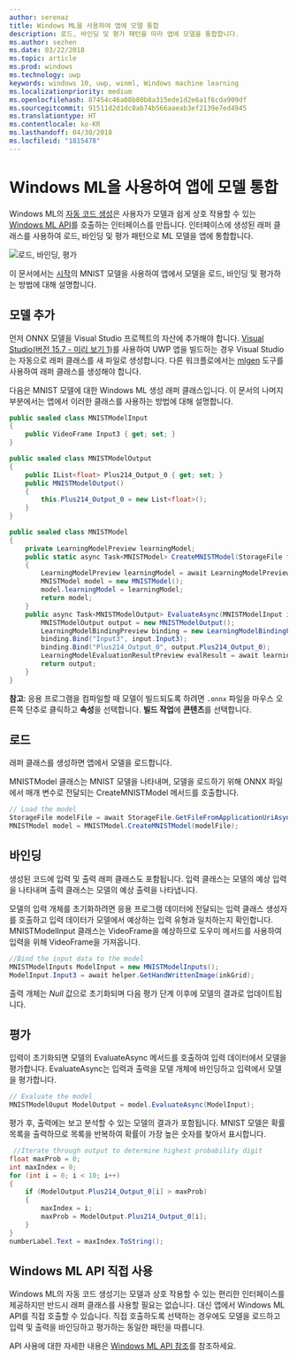 ```yaml
---
author: serenaz
title: Windows ML을 사용하여 앱에 모델 통합
description: 로드, 바인딩 및 평가 패턴을 따라 앱에 모델을 통합합니다.
ms.author: sezhen
ms.date: 03/22/2018
ms.topic: article
ms.prod: windows
ms.technology: uwp
keywords: windows 10, uwp, winml, Windows machine learning
ms.localizationpriority: medium
ms.openlocfilehash: 87454c46a08b80b8a315ede1d2e6a1f6cda909df
ms.sourcegitcommit: 91511d2d1dc8ab74b566aaeab3ef2139e7ed4945
ms.translationtype: HT
ms.contentlocale: ko-KR
ms.lasthandoff: 04/30/2018
ms.locfileid: "1815478"
---
```

# <a name="integrate-a-model-into-your-app-with-windows-ml"></a>Windows ML을 사용하여 앱에 모델 통합

Windows ML의 [자동 코드 생성](overview.md#automatic-interface-code-generation)은 사용자가 모델과 쉽게 상호 작용할 수 있는 [Windows ML API](/uwp/api/windows.ai.machinelearning.preview)를 호출하는 인터페이스를 만듭니다. 인터페이스에 생성된 래퍼 클래스를 사용하여 로드, 바인딩 및 평가 패턴으로 ML 모델을 앱에 통합합니다.

![로드, 바인딩, 평가](images/load-bind-evaluate.png)

이 문서에서는 [시작](get-started.md)의 MNIST 모델을 사용하여 앱에서 모델을 로드, 바인딩 및 평가하는 방법에 대해 설명합니다.

## <a name="add-the-model"></a>모델 추가

먼저 ONNX 모델을 Visual Studio 프로젝트의 자산에 추가해야 합니다. [Visual Studio(버전 15.7 - 미리 보기 1)](https://www.visualstudio.com/vs/preview/)를 사용하여 UWP 앱을 빌드하는 경우 Visual Studio는 자동으로 래퍼 클래스를 새 파일로 생성합니다. 다른 워크플로에서는 [mlgen](overview.md#automatic-interface-code-generation) 도구를 사용하여 래퍼 클래스를 생성해야 합니다.

다음은 MNIST 모델에 대한 Windows ML 생성 래퍼 클래스입니다. 이 문서의 나머지 부분에서는 앱에서 이러한 클래스를 사용하는 방법에 대해 설명합니다.

```csharp
public sealed class MNISTModelInput
{
    public VideoFrame Input3 { get; set; }
}

public sealed class MNISTModelOutput
{
    public IList<float> Plus214_Output_0 { get; set; }
    public MNISTModelOutput()
    {
        this.Plus214_Output_0 = new List<float>();
    }
}

public sealed class MNISTModel
{
    private LearningModelPreview learningModel;
    public static async Task<MNISTModel> CreateMNISTModel(StorageFile file)
    {
        LearningModelPreview learningModel = await LearningModelPreview.LoadModelFromStorageFileAsync(file);
        MNISTModel model = new MNISTModel();
        model.learningModel = learningModel;
        return model;
    }
    public async Task<MNISTModelOutput> EvaluateAsync(MNISTModelInput input) {
        MNISTModelOutput output = new MNISTModelOutput();
        LearningModelBindingPreview binding = new LearningModelBindingPreview(learningModel);
        binding.Bind("Input3", input.Input3);
        binding.Bind("Plus214_Output_0", output.Plus214_Output_0);
        LearningModelEvaluationResultPreview evalResult = await learningModel.EvaluateAsync(binding, string.Empty);
        return output;
    }
}
```

**참고**: 응용 프로그램을 컴파일할 때 모델이 빌드되도록 하려면 `.onnx` 파일을 마우스 오른쪽 단추로 클릭하고 **속성**을 선택합니다. **빌드 작업**에 **콘텐츠**를 선택합니다.

## <a name="load"></a>로드

래퍼 클래스를 생성하면 앱에서 모델을 로드합니다.

MNISTModel 클래스는 MNIST 모델을 나타내며, 모델을 로드하기 위해 ONNX 파일에서 매개 변수로 전달되는 CreateMNISTModel 메서드를 호출합니다.

```csharp
// Load the model
StorageFile modelFile = await StorageFile.GetFileFromApplicationUriAsync(new Uri($"ms-appx:///Assets/MNIST.onnx"));
MNISTModel model = MNISTModel.CreateMNISTModel(modelFile);
```

## <a name="bind"></a>바인딩

생성된 코드에 입력 및 출력 래퍼 클래스도 포함됩니다. 입력 클래스는 모델의 예상 입력을 나타내며 출력 클래스는 모델의 예상 출력을 나타냅니다.

모델의 입력 개체를 초기화하려면 응용 프로그램 데이터에 전달되는 입력 클래스 생성자를 호출하고 입력 데이터가 모델에서 예상하는 입력 유형과 일치하는지 확인합니다. MNISTModelInput 클래스는 VideoFrame을 예상하므로 도우미 메서드를 사용하여 입력을 위해 VideoFrame을 가져옵니다.

```csharp
//Bind the input data to the model
MNISTModelInputs ModelInput = new MNISTModelInputs();
ModelInput.Input3 = await helper.GetHandWrittenImage(inkGrid);
```

출력 개체는 *Null* 값으로 초기화되며 다음 평가 단계 이후에 모델의 결과로 업데이트됩니다.

## <a name="evaluate"></a>평가

입력이 초기화되면 모델의 EvaluateAsync 메서드를 호출하여 입력 데이터에서 모델을 평가합니다. EvaluateAsync는 입력과 출력을 모델 개체에 바인딩하고 입력에서 모델을 평가합니다.

```csharp
// Evaluate the model
MNISTModelOuput ModelOutput = model.EvaluateAsync(ModelInput);
```

평가 후, 출력에는 보고 분석할 수 있는 모델의 결과가 포함됩니다. MNIST 모델은 확률 목록을 출력하므로 목록을 반복하여 확률이 가장 높은 숫자를 찾아서 표시합니다.

```csharp
 //Iterate through output to determine highest probability digit
float maxProb = 0;
int maxIndex = 0;
for (int i = 0; i < 10; i++)
{
    if (ModelOutput.Plus214_Output_0[i] > maxProb)
    {
        maxIndex = i;
        maxProb = ModelOutput.Plus214_Output_0[i];
    }
}
numberLabel.Text = maxIndex.ToString();
```

## <a name="using-the-windows-ml-apis-directly"></a>Windows ML API 직접 사용

Windows ML의 자동 코드 생성기는 모델과 상호 작용할 수 있는 편리한 인터페이스를 제공하지만 반드시 래퍼 클래스를 사용할 필요는 없습니다. 대신 앱에서 Windows ML API를 직접 호출할 수 있습니다.
직접 호출하도록 선택하는 경우에도 모델을 로드하고 입력 및 출력을 바인딩하고 평가하는 동일한 패턴을 따릅니다.

API 사용에 대한 자세한 내용은 [Windows ML API 참조](/uwp/api/windows.ai.machinelearning.preview)를 참조하세요.
